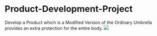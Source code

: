 # Product-Development-Project
Develop a Product which is a Modified Version of the Ordinary Umbrella provides an extra protection for the entire body.
<img src="{https://img.shields.io/badge/solidworks-005386?style=for-the-badge&logo=dassaultsystemes&logoColor=white}" />
